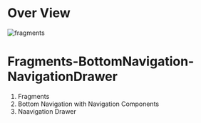 # Over View
![fragments](https://user-images.githubusercontent.com/48696824/100015009-77854600-2e01-11eb-8ef3-206ffeddcd81.jpg)

# Fragments-BottomNavigation-NavigationDrawer
01. Fragments
02. Bottom Navigation with Navigation Components
03. Naavigation Drawer
